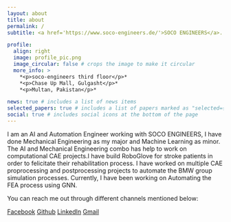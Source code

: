 ```yaml
---
layout: about
title: about
permalink: /
subtitle: <a href='https://www.soco-engineers.de/'>SOCO ENGINEERS</a>. Taunusstrasse 42, 80807 Munich, Germany, +49 89 3537 9100.

profile:
  align: right
  image: profile_pic.png
  image_circular: false # crops the image to make it circular
  more_info: >
    *<p>soco-engineers third floor</p>*
    *<p>Chase Up Mall, Gulgasht</p>*
    *<p>Multan, Pakistan</p>*

news: true # includes a list of news items
selected_papers: true # includes a list of papers marked as "selected={true}"
social: true # includes social icons at the bottom of the page
---
```


I am an AI and Automation Engineer working with SOCO ENGINEERS, I have done Mechanical Engineering as my major and Machine Learning as minor. The AI and Mechanical Engineering combo has help to work on computational CAE projects.I have build RoboGlove for stroke patients in order to felicitate their rehabilitation process. I have worked on multiple CAE proprocessing and postprocessing projects to automate the BMW group simulation processes. Currently, I have been  working on Automating the FEA process using GNN.

You can reach me out through different channels mentioned below:

[Facebook](https://www.facebook.com/profile.php?id=100012963545472)
[Github](https://github.com/farhanzafrani)
[LinkedIn](https://www.linkedin.com/in/farhan-zafrani/)
[Gmail](mfarhanzafrani@gmail.com)

